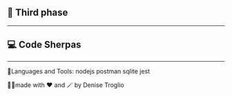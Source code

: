 ## 🚀 Third phase
-----------------------------------------------------------------------
## 💻 Code Sherpas





























-----------------------------------------------
🧠Languages and Tools:
nodejs postman sqlite jest

👩‍💻made with ❤️ and 🪄 by Denise Troglio
